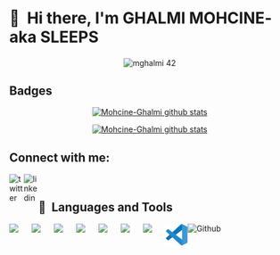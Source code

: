 # 👋 &nbsp;Hi there, I'm GHALMI MOHCINE- aka SLEEPS

<p align="center">
<img src="https://badge.mediaplus.ma/binary/mghalmi" alt="mghalmi 42" align="center" style="left: 50%"/>
</p>

## Badges

<p align="center">
  <a href="https://github.com/Mohcine-Ghalmi"><img src="https://github-readme-stats.vercel.app/api?username=Mohcine-Ghalmi&hide_border=true&show_icons=true" alt="Mohcine-Ghalmi github stats"></a>
</p>
  
<p align="center">
<a href="https://github.com/Mohcine-Ghalmi"><img src="https://github-readme-stats.vercel.app/api/top-langs/?username=Mohcine-Ghalmi&layout=compact&hide_border=true&theme=dracula" alt="Mohcine-Ghalmi github stats"></a>
</p>


## Connect with me:

<a href="https://twitter.com/ghalmi_mohcine" target="blank"><img align="left" width="26px" alt="twitter" src="https://img.icons8.com/ios-filled/50/000000/twitter.png"/><a/>
 
 
<a href="https://www.linkedin.com/in/mohcine-ghalmi-759a12209/" target="blank"><img align="left" width="26px" alt="linkedin" src="https://img.icons8.com/ios-filled/50/000000/linkedin.png"/><a/>

<br/>

## 🧰 &nbsp;Languages and Tools

<img width="40px" align="left" src="https://www.vectorlogo.zone/logos/gnu_bash/gnu_bash-icon.svg" />
  
<img width="40px" align="left" src="https://cdn.jsdelivr.net/gh/devicons/devicon/icons/javascript/javascript-original.svg" />

<img width="40px" align="left" src="https://cdn.jsdelivr.net/gh/devicons/devicon/icons/html5/html5-original-wordmark.svg" />

<img width="40px" align="left" src="https://cdn.jsdelivr.net/gh/devicons/devicon/icons/css3/css3-original-wordmark.svg" />

<img width="40px" align="left" src="https://cdn.jsdelivr.net/gh/devicons/devicon/icons/git/git-original.svg" />

<img width="40px" align="left" src="https://cdn.jsdelivr.net/gh/devicons/devicon/icons/c/c-original.svg" />

<img width="40px" align="left" src="https://cdn.jsdelivr.net/gh/devicons/devicon/icons/cplusplus/cplusplus-original.svg" />
  
 <img  src="https://raw.githubusercontent.com/devicons/devicon/1119b9f84c0290e0f0b38982099a2bd027a48bf1/icons/vscode/vscode-original.svg" alt="VSCode" width="40px" align="left"/>
  
 <img  src="https://github.com/CyrisXD/CyrisXD/raw/master/assets/Github.png" alt="Github"/> 
